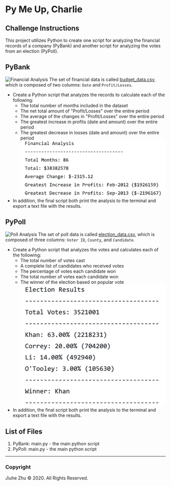 # Py Me Up, Charlie
## Challenge Instructions
This project utilizes Python to create one script for analyzing the financial records of a company (PyBank) and another script for analyzing the votes from an election (PyPoll).

## PyBank
![Financial Analysis](https://www.carolineuniversity.com/wp-content/uploads/2019/09/Financial-Analysis.jpg)
The set of financial data is called [budget_data.csv](https://github.com/Jiuhe2020/python-challenge/blob/master/PyBank/Resources/budget_data.csv), which is composed of two columns: `Date` and `Profit/Losses`.
- Create a Python script that analyzes the records to calculate each of the following:
  - The total number of months included in the dataset
  - The net total amount of "Profit/Losses" over the entire period
  - The average of the changes in "Profit/Losses" over the entire period
  - The greatest increase in profits (date and amount) over the entire period
  - The greatest decrease in losses (date and amount) over the entire period
![PyBank](https://github.com/Jiuhe2020/python-challenge/blob/master/images/PyBank.png)
- In addition, the final script both print the analysis to the terminal and export a text file with the results.

## PyPoll
![Poll Analysis](https://labourlist.org/wp-content/uploads/2011/10/poll_vote-1600x900.jpg)
The set of poll data is called [election_data.csv](https://github.com/Jiuhe2020/python-challenge/blob/master/PyPoll/Resources/election_data.csv), which is composed of three columns: `Voter ID`, `County`, and `Candidate`.
- Create a Python script that analyzes the votes and calculates each of the following:
  - The total number of votes cast
  - A complete list of candidates who received votes
  - The percentage of votes each candidate won
  - The total number of votes each candidate won
  - The winner of the election based on popular vote
![PyPoll](https://github.com/Jiuhe2020/python-challenge/blob/master/images/PyPoll.png)
- In addition, the final script both print the analysis to the terminal and export a text file with the results.

## List of Files
1. PyBank: main.py - the main python script
2. PyPoll: main.py - the main python script

---
### Copyright
Jiuhe Zhu © 2020. All Rights Reserved.
